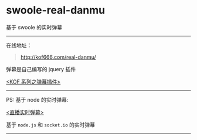 # swoole-real-danmu

基于 swoole 的实时弹幕

---

在线地址：

> http://kof666.com/real-danmu/

弹幕是自己编写的 jquery 插件

[<KOF 系列之弹幕插件>](https://github.com/kof97/kof-danmu.git)

---

PS: 基于 node 的实时弹幕: 

[<直播实时弹幕>](https://github.com/kof97/realtime-danmu.git)

基于 `node.js` 和 `socket.io` 的实时弹幕

---